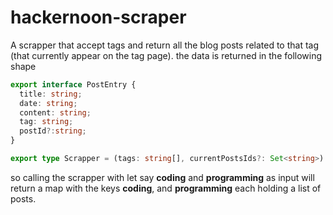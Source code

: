 # hackernoon-scraper
A scrapper that accept tags and return all the blog posts related to that tag (that currently appear on the tag page).
the data is returned in the following shape 
```typescript
export interface PostEntry {
  title: string;
  date: string;
  content: string;
  tag: string;
  postId?:string;
}

export type Scrapper = (tags: string[], currentPostsIds?: Set<string>) => Promise<Map<string, PostEntry[]>>
```

so calling the scrapper with let say **coding** and **programming** as input will return a map with the keys **coding**, and **programming** each holding a list of posts.